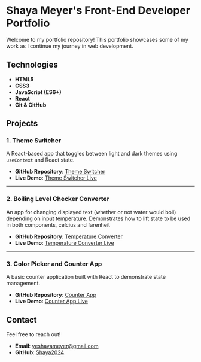 # Shaya Meyer's Front-End Developer Portfolio
Welcome to my portfolio repository! This portfolio showcases some of my work as I continue my journey in web development.

## Technologies
- **HTML5**
- **CSS3**
- **JavaScript (ES6+)**
- **React**
- **Git & GitHub**


## Projects

### 1. **Theme Switcher**
A React-based app that toggles between light and dark themes using `useContext` and React state.

- **GitHub Repository**: [Theme Switcher](https://github.com/Shaya2024/portfolio/tree/main/ThemeSwitcher)
- **Live Demo**: [Theme Switcher Live](https://theme-switcher-lightdark.netlify.app/)

---

### 2. **Boiling Level Checker Converter**
An app for changing displayed text (whether or not water would boil) depending on input temperature. Demonstrates how to lift state to be used in both components, celcius and farenheit

- **GitHub Repository**: [Temperature Converter](https://github.com/Shaya2024/portfolio/tree/main/TemperatureConverter)
- **Live Demo**: [Temperature Converter Live](https://boiler-checker.netlify.app/)

---

### 3. **Color Picker and Counter App**
A basic counter application built with React to demonstrate state management.

- **GitHub Repository**: [Counter App](https://github.com/Shaya2024/portfolio/tree/main/CounterApp)
- **Live Demo**: [Counter App Live](https://color-picker-counter.netlify.app/)


## Contact

Feel free to reach out!

- **Email**: [yeshayameyer@gmail.com](mailto:yeshayameyer@gmail.com)
- **GitHub**: [Shaya2024](https://github.com/Shaya2024)
